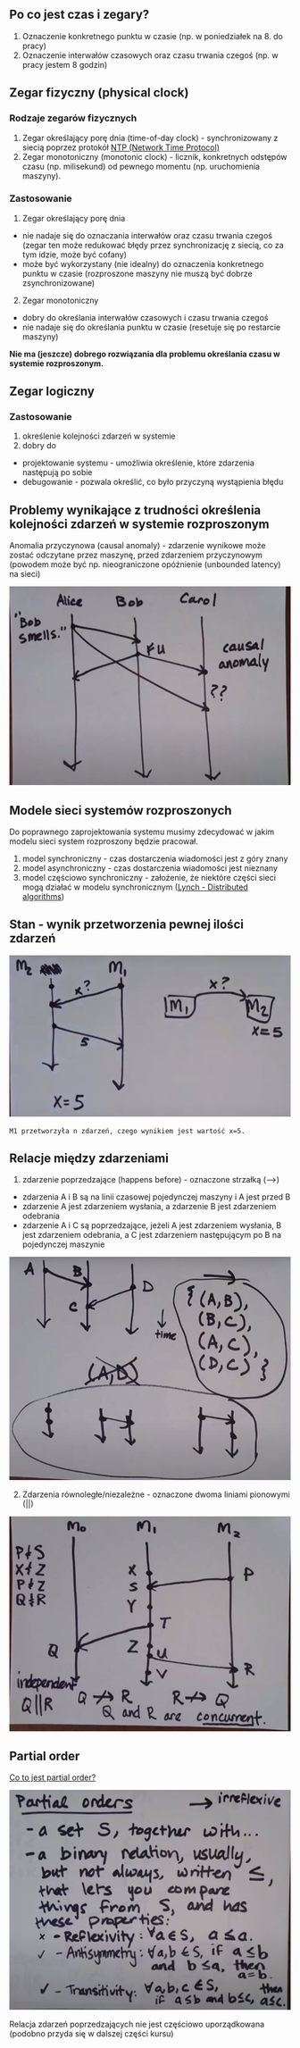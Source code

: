 ## Po co jest czas i zegary?
1. Oznaczenie konkretnego punktu w czasie (np. w poniedziałek na 8. do pracy)
2. Oznaczenie interwałów czasowych oraz czasu trwania czegoś (np. w pracy jestem 8 godzin)


## Zegar fizyczny (physical clock)

### Rodzaje zegarów fizycznych 
1. Zegar określający porę dnia (time-of-day clock) - synchronizowany z siecią poprzez protokół [NTP (Network Time Protocol)](https://en.wikipedia.org/wiki/Network_Time_Protocol)
2. Zegar monotoniczny (monotonic clock) - licznik, konkretnych odstępów czasu (np. milisekund) od pewnego momentu (np. uruchomienia maszyny). 

### Zastosowanie

1. Zegar określający porę dnia
- nie nadaje się do oznaczania interwałów oraz czasu trwania czegoś (zegar ten może redukować błędy przez synchronizację z siecią, co za tym idzie, może być cofany)
- może być wykorzystany (nie idealny) do oznaczenia konkretnego punktu w czasie (rozproszone maszyny nie muszą być dobrze zsynchronizowane)

2. Zegar monotoniczny
- dobry do określania interwałów czasowych i czasu trwania czegoś
- nie nadaje się do określania punktu w czasie (resetuje się po restarcie maszyny)

**Nie ma (jeszcze) dobrego rozwiązania dla problemu określania czasu w systemie rozproszonym.**



## Zegar logiczny
### Zastosowanie	
1. określenie kolejności zdarzeń w systemie
2. dobry do
- projektowanie systemu - umożliwia określenie, które zdarzenia następują po sobie
- debugowanie - pozwala określić, co było przyczyną wystąpienia błędu


## Problemy wynikające z trudności określenia kolejności zdarzeń w systemie rozproszonym
Anomalia przyczynowa (causal anomaly) - zdarzenie wynikowe może zostać odczytane przez maszynę, przed zdarzeniem przyczynowym (powodem może być np. nieograniczone opóźnienie (unbounded latency) na sieci)

![alt_text](images/causal_anomaly.png "image_tooltip")


## Modele sieci systemów rozproszonych

Do poprawnego zaprojektowania systemu musimy zdecydować w jakim modelu sieci system rozproszony będzie pracował. 

1. model synchroniczny - czas dostarczenia wiadomości jest z góry znany
2. model asynchroniczny - czas dostarczenia wiadomości jest nieznany
3. model częściowo synchroniczny - założenie, że niektóre części sieci mogą działać w modelu synchronicznym ([Lynch - Distributed algorithms](https://www.amazon.com/Distributed-Algorithms-Kaufmann-Management-Systems/dp/1558603484))


## Stan - wynik przetworzenia pewnej ilości zdarzeń

![alt_text](images/state.png "image_tooltip")

```
M1 przetworzyła n zdarzeń, czego wynikiem jest wartość x=5.
```


## Relacje między zdarzeniami
1. zdarzenie poprzedzające (happens before) - oznaczone strzałką (-->)
- zdarzenia A i B są na linii czasowej pojedynczej maszyny i A jest przed B
- zdarzenie A jest zdarzeniem wysłania, a zdarzenie B jest zdarzeniem odebrania
- zdarzenie A i C są poprzedzające, jeżeli A jest zdarzeniem wysłania, B jest zdarzeniem odebrania, a C jest zdarzeniem następującym po B na pojedynczej maszynie


![alt_text](images/happens_before_events.png "image_tooltip")




2. Zdarzenia równoległe/niezależne - oznaczone dwoma liniami pionowymi (||)

![alt_text](images/concurrent_events.png "image_tooltip")


## Partial order
[Co to jest partial order?](https://en.wikipedia.org/wiki/Partially_ordered_set#:~:text=Formally%2C%20a%20partial%20order%20is,the%20end%20of%20the%20chain)


![alt_text](images/partial_orders.png "image_tooltip")


Relacja zdarzeń poprzedzających nie jest częściowo uporządkowana (podobno przyda się w dalszej części kursu)
